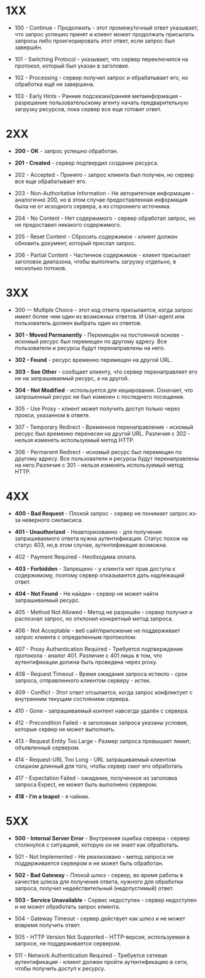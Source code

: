 # 1XX

- 100 - Continue - Продолжить - этот промежуточный ответ указывает, что запрос успешно принят и клиент может продолжать присылать запросы либо проигнорировать этот ответ, если запрос был завершён.
    
- 101 - Switching Protocol - указывает, что сервер переключился на протокол, который был указан в заголовке.
    
- 102 - Processing - сервер получил запрос и обрабатывает его, но обработка ещё не завершена.
    
- 103 - Early Hints - Ранние подсказки/ранняя метаинформация - разрешение пользовательскому агенту начать предварительную загрузку ресурсов, пока сервер все еще готовит ответ.
    

# 2XX

- **200 - OK** - запрос успешно обработан.
    
- **201 - Created** - сервер подтвердил создание ресурса.
    
- 202 - Accepted - Принято - запрос клиента был получен, но сервер все еще обрабатывает его.
    
- 203 - Non-Authoritative Information - Не авторитетная информация - аналогично 200, но в этом случае предоставленная информация была не от исходного сервера, а из стороннего источника.
    
- 204 - No Content - Нет содержимого - сервер обработал запрос, но не предоставил никакого содержимого.
    
- 205 - Reset Content - Сбросить содержимое - клиент должен обновить документ, который прислал запрос.
    
- 206 - Partial Content - Частичное содержимое - клиент присылает заголовок диапазона, чтобы выполнить загрузку отдельно, в несколько потоков.
    

# 3XX

- 300 — Multiple Choice - этот код ответа присылается, когда запрос имеет более чем один из возможных ответов. И User-agent или пользователь должен выбрать один из ответов.
    
- **301 - Moved Permanently** - Перемещён на постоянной основе - искомый ресурс был перемещен по другому адресу. Все пользователи и ресурсы будут перенаправлены на него.
    
- **302 - Found** - ресурс временно перемещен на другой URL.
    
- **303 - See Other** - сообщает клиенту, что сервер перенаправляет его не на запрашиваемый ресурс, а на другой.
    
- **304 - Not Modified** - используется для кеширования. Означает, что запрошенный ресурс не был изменен с последнего посещения.
    
- 305 - Use Proxy - клиент может получить доступ только через прокси, указанном в ответе.
    
- 307 - Temporary Redirect - Временное перенаправление - искомый ресурс был временно перенесен на другой URL. Различия с 302 - нельзя изменять используемый метод HTTP.
    
- 308 - Permanent Redirect - искомый ресурс был перемещен по другому адресу. Все пользователи и ресурсы будут перенаправлены на него.Различия с 301 - нельзя изменять используемый метод HTTP.
    

# 4XX

- **400 - Bad Request** - Плохой запрос - сервер не понимает запрос из-за неверного синтаксиса.
    
- **401 - Unauthorized** - Неавторизованно - для получения запрашиваемого ответа нужна аутентификация. Статус похож на статус 403, но,в этом случае, аутентификация возможна.
    
- 402 - Payment Required - Необходима оплата.
    
- **403 - Forbidden** - Запрещено - у клиента нет прав доступа к содержимому, поэтому сервер отказывается дать надлежащий ответ.
    
- **404 - Not Found** - Не найден - сервер не может найти запрашиваемый ресурс. 
    
- 405 - Method Not Allowed - Метод не разрешён - сервер получил и распознал запрос, но отклонил конкретный метод запроса.
    
- 406 - Not Acceptable - веб сайт/приложение не поддерживает запрос клиента с определенным протоколом.
    
- 407 - Proxy Authentication Required - Требуется подтверждение протокола - аналог 401. Различие с 401 лишь в том, что аутентификации должна быть проведена через proxy.
    
- 408 - Request Timeout - Время ожидания запроса истекло - срок запроса, отправленного клиентом серверу - истек.
    
- 409 - Conflict - Этот ответ отсылается, когда запрос конфликтует с внутренним текущим состоянием сервера.
    
- 410 - Gone - запрашиваемый контент навсегда удалён с сервера.
    
- 412 - Precondition Failed - в заголовках запроса указаны условия, которые сервер не может выполнить.
    
- 413 - Request Entity Too Large - Размер запроса превышает лимит, объявленный сервером.
    
- 414 - Request-URL Too Long - URL запрашиваемый клиентом слишком длинный для того, чтобы сервер смог его обработать
    
- 417 - Expectation Failed - ожидание, полученное из заголовка запроса Expect, не может быть выполнено сервером.
    
- **418 - I’m a teapot** - я чайник.
    

# 5XX

- **500 - Internal Server Error** - Внутренняя ошибка сервера - сервер столкнулся с ситуацией, которую он не знает как обработать.
    
- 501 - Not Implemented - Не реализовано - метод запроса не поддерживается сервером и не может быть обработан.
    
- **502 - Bad Gateway** - Плохой шлюз - сервер, во время работы в качестве шлюза для получения ответа, нужного для обработки запроса, получил недействительный (недопустимый) ответ.
    
- **503 - Service Unavailable** - Сервис недоступен - сервер недоступен и не может обработать запрос клиента.
    
- 504 - Gateway Timeout - сервер действует как шлюз и не может вовремя получить ответ.
    
- 505 - HTTP Version Not Supported - HTTP-версия, используемая в запросе, не поддерживается сервером.
    
- 511 - Network Authentication Required - Требуется сетевая аутентификация - клиент должен пройти аутентификацию в сети, чтобы получить доступ к ресурсу.